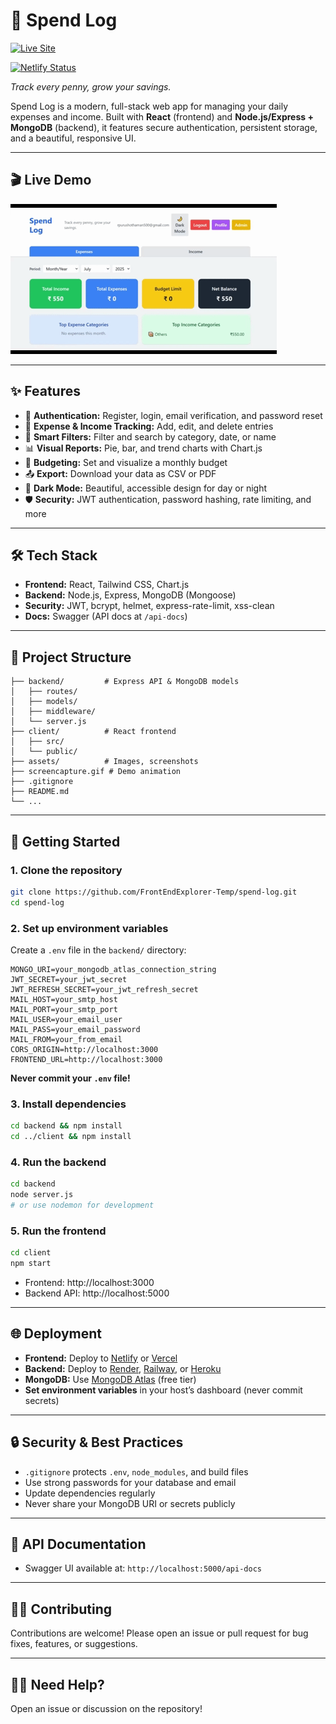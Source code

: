 # 💸 Spend Log

[![Live Site](https://img.shields.io/badge/Live%20Site-spend--log.netlify.app-blue?style=for-the-badge&logo=netlify)](https://spend-log.netlify.app/)

[![Netlify Status](https://api.netlify.com/api/v1/badges/77d4b53a-49b5-4d5b-92b0-60c5b7ab0e8b/deploy-status)](https://app.netlify.com/projects/spend-log/deploys)

_Track every penny, grow your savings._

Spend Log is a modern, full-stack web app for managing your daily expenses and income. Built with **React** (frontend) and **Node.js/Express + MongoDB** (backend), it features secure authentication, persistent storage, and a beautiful, responsive UI.

---

## 🎬 Live Demo

![Spend Log Demo](./screencapture.gif)

---

## ✨ Features

- 🔐 **Authentication:** Register, login, email verification, and password reset
- 💸 **Expense & Income Tracking:** Add, edit, and delete entries
- 🔎 **Smart Filters:** Filter and search by category, date, or name
- 📊 **Visual Reports:** Pie, bar, and trend charts with Chart.js
- 🎯 **Budgeting:** Set and visualize a monthly budget
- 📤 **Export:** Download your data as CSV or PDF
- 🌙 **Dark Mode:** Beautiful, accessible design for day or night
- 🛡️ **Security:** JWT authentication, password hashing, rate limiting, and more

---

## 🛠️ Tech Stack

- **Frontend:** React, Tailwind CSS, Chart.js
- **Backend:** Node.js, Express, MongoDB (Mongoose)
- **Security:** JWT, bcrypt, helmet, express-rate-limit, xss-clean
- **Docs:** Swagger (API docs at `/api-docs`)

---

## 📁 Project Structure

```
├── backend/         # Express API & MongoDB models
│   ├── routes/
│   ├── models/
│   ├── middleware/
│   └── server.js
├── client/          # React frontend
│   ├── src/
│   └── public/
├── assets/          # Images, screenshots
├── screencapture.gif # Demo animation
├── .gitignore
├── README.md
└── ...
```

---

## 🚀 Getting Started

### 1. **Clone the repository**
```bash
git clone https://github.com/FrontEndExplorer-Temp/spend-log.git
cd spend-log
```

### 2. **Set up environment variables**
Create a `.env` file in the `backend/` directory:
```env
MONGO_URI=your_mongodb_atlas_connection_string
JWT_SECRET=your_jwt_secret
JWT_REFRESH_SECRET=your_jwt_refresh_secret
MAIL_HOST=your_smtp_host
MAIL_PORT=your_smtp_port
MAIL_USER=your_email_user
MAIL_PASS=your_email_password
MAIL_FROM=your_from_email
CORS_ORIGIN=http://localhost:3000
FRONTEND_URL=http://localhost:3000
```
**Never commit your `.env` file!**

### 3. **Install dependencies**
```bash
cd backend && npm install
cd ../client && npm install
```

### 4. **Run the backend**
```bash
cd backend
node server.js
# or use nodemon for development
```

### 5. **Run the frontend**
```bash
cd client
npm start
```

- Frontend: http://localhost:3000
- Backend API: http://localhost:5000

---

## 🌐 Deployment
- **Frontend:** Deploy to [Netlify](https://netlify.com) or [Vercel](https://vercel.com)
- **Backend:** Deploy to [Render](https://render.com), [Railway](https://railway.app), or [Heroku](https://heroku.com)
- **MongoDB:** Use [MongoDB Atlas](https://www.mongodb.com/atlas) (free tier)
- **Set environment variables** in your host’s dashboard (never commit secrets)

---

## 🔒 Security & Best Practices
- `.gitignore` protects `.env`, `node_modules`, and build files
- Use strong passwords for your database and email
- Update dependencies regularly
- Never share your MongoDB URI or secrets publicly

---

## 📝 API Documentation
- Swagger UI available at: `http://localhost:5000/api-docs`

---

## 🧑‍💻 Contributing

Contributions are welcome! Please open an issue or pull request for bug fixes, features, or suggestions.

---

## 🙋‍♂️ Need Help?
Open an issue or discussion on the repository!
